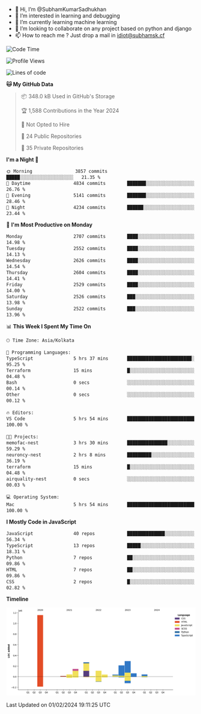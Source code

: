 - 👋 Hi, I’m @SubhamKumarSadhukhan
- 👀 I’m interested in learning and debugging
- 🌱 I’m currently learning machine learning
- 💞️ I’m looking to collaborate on any project based on python and django
- 📫 How to reach me ?
      Just drop a mail in idiot@subhamsk.cf

<!---
SubhamKumarSadhukhan/SubhamKumarSadhukhan is a ✨ special ✨ repository because its `README.md` (this file) appears on your GitHub profile.
You can click the Preview link to take a look at your changes.
--->


<!--START_SECTION:waka-->
![Code Time](http://img.shields.io/badge/Code%20Time-1%2C922%20hrs%2015%20mins-blue)

![Profile Views](http://img.shields.io/badge/Profile%20Views-0-blue)

![Lines of code](https://img.shields.io/badge/From%20Hello%20World%20I%27ve%20Written-2.4%20million%20lines%20of%20code-blue)

**🐱 My GitHub Data** 

> 📦 348.0 kB Used in GitHub's Storage 
 > 
> 🏆 1,588 Contributions in the Year 2024
 > 
> 🚫 Not Opted to Hire
 > 
> 📜 24 Public Repositories 
 > 
> 🔑 35 Private Repositories 
 > 
**I'm a Night 🦉** 

```text
🌞 Morning                3857 commits        █████░░░░░░░░░░░░░░░░░░░░   21.35 % 
🌆 Daytime                4834 commits        ███████░░░░░░░░░░░░░░░░░░   26.76 % 
🌃 Evening                5141 commits        ███████░░░░░░░░░░░░░░░░░░   28.46 % 
🌙 Night                  4234 commits        ██████░░░░░░░░░░░░░░░░░░░   23.44 % 
```
📅 **I'm Most Productive on Monday** 

```text
Monday                   2707 commits        ████░░░░░░░░░░░░░░░░░░░░░   14.98 % 
Tuesday                  2552 commits        ████░░░░░░░░░░░░░░░░░░░░░   14.13 % 
Wednesday                2626 commits        ████░░░░░░░░░░░░░░░░░░░░░   14.54 % 
Thursday                 2604 commits        ████░░░░░░░░░░░░░░░░░░░░░   14.41 % 
Friday                   2529 commits        ████░░░░░░░░░░░░░░░░░░░░░   14.00 % 
Saturday                 2526 commits        ███░░░░░░░░░░░░░░░░░░░░░░   13.98 % 
Sunday                   2522 commits        ███░░░░░░░░░░░░░░░░░░░░░░   13.96 % 
```


📊 **This Week I Spent My Time On** 

```text
🕑︎ Time Zone: Asia/Kolkata

💬 Programming Languages: 
TypeScript               5 hrs 37 mins       ████████████████████████░   95.25 % 
Terraform                15 mins             █░░░░░░░░░░░░░░░░░░░░░░░░   04.48 % 
Bash                     0 secs              ░░░░░░░░░░░░░░░░░░░░░░░░░   00.14 % 
Other                    0 secs              ░░░░░░░░░░░░░░░░░░░░░░░░░   00.12 % 

🔥 Editors: 
VS Code                  5 hrs 54 mins       █████████████████████████   100.00 % 

🐱‍💻 Projects: 
memofac-nest             3 hrs 30 mins       ███████████████░░░░░░░░░░   59.29 % 
neuroncy-nest            2 hrs 8 mins        █████████░░░░░░░░░░░░░░░░   36.19 % 
terraform                15 mins             █░░░░░░░░░░░░░░░░░░░░░░░░   04.48 % 
airquality-nest          0 secs              ░░░░░░░░░░░░░░░░░░░░░░░░░   00.03 % 

💻 Operating System: 
Mac                      5 hrs 54 mins       █████████████████████████   100.00 % 
```

**I Mostly Code in JavaScript** 

```text
JavaScript               40 repos            ██████████████░░░░░░░░░░░   56.34 % 
TypeScript               13 repos            █████░░░░░░░░░░░░░░░░░░░░   18.31 % 
Python                   7 repos             ██░░░░░░░░░░░░░░░░░░░░░░░   09.86 % 
HTML                     7 repos             ██░░░░░░░░░░░░░░░░░░░░░░░   09.86 % 
CSS                      2 repos             █░░░░░░░░░░░░░░░░░░░░░░░░   02.82 % 
```



**Timeline**

![Lines of Code chart](https://raw.githubusercontent.com/SubhamKumarSadhukhan/SubhamKumarSadhukhan/main/assets/bar_graph.png)


 Last Updated on 01/02/2024 19:11:25 UTC
<!--END_SECTION:waka-->
